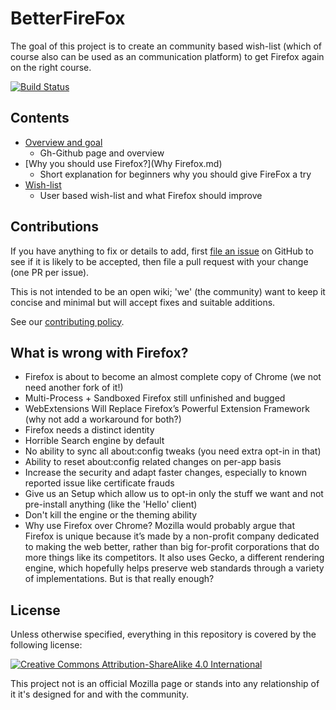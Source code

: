 # BetterFireFox

The goal of this project is to create an community based wish-list (which of course also can be used as an communication platform) to get Firefox again on the right course. 

[![Build Status](https://travis-ci.org/BetterFireFox/documentation.svg?branch=master)](https://travis-ci.org/BetterFireFox/documentation)


## Contents

- [Overview and goal](README.md)
    - Gh-Github page and overview
- [Why you should use Firefox?](Why Firefox.md)
    - Short explanation for beginners why you should give FireFox a try
- [Wish-list](wishlist/README.md)
    - User based wish-list and what Firefox should improve


## Contributions

If you have anything to fix or details to add, first [file an issue](https://github.com/CHEF-KOCH/BetterFireFox/issues) on GitHub to see if it is likely to be accepted, then file a pull request with your change (one PR per issue).

This is not intended to be an open wiki; 'we' (the community) want to keep it concise and minimal but will accept fixes and suitable additions.

See our [contributing policy](CONTRIBUTING.md).


## What is wrong with Firefox?

* Firefox is about to become an almost complete copy of Chrome (we not need another fork of it!)
* Multi-Process + Sandboxed Firefox still unfinished and bugged 
* WebExtensions Will Replace Firefox’s Powerful Extension Framework (why not add a workaround for both?)
* Firefox needs a distinct identity
* Horrible Search engine by default
* No ability to sync all about:config tweaks (you need extra opt-in in that)
* Ability to reset about:config related changes on per-app basis 
* Increase the security and adapt faster changes, especially to known reported issue like certificate frauds
* Give us an Setup which allow us to opt-in only the stuff we want and not pre-install anything (like the 'Hello' client)
* Don't kill the engine or the theming ability
* Why use Firefox over Chrome? Mozilla would probably argue that Firefox is unique because it’s made by a non-profit company dedicated to making the web better, rather than big for-profit corporations that do more things like its competitors. It also uses Gecko, a different rendering engine, which hopefully helps preserve web standards through a variety of implementations. But is that really enough?


## License

Unless otherwise specified, everything in this repository is covered by the following license:

[![Creative Commons Attribution-ShareAlike 4.0 International](https://licensebuttons.net/l/by-sa/4.0/88x31.png)](http://creativecommons.org/licenses/by-sa/4.0/)

This project not is an official Mozilla page or stands into any relationship of it it's designed for and with the community.
